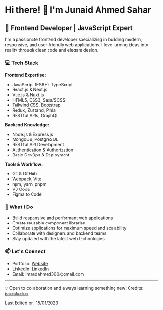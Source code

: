 # Hi there! 👋 I'm Junaid Ahmed Sahar

## 🚀 Frontend Developer | JavaScript Expert

I'm a passionate frontend developer specializing in building modern, responsive, and user-friendly web applications. I love turning ideas into reality through clean code and elegant design.

### 💻 Tech Stack

**Frontend Expertise:**
- JavaScript (ES6+), TypeScript
- React.js & Next.js
- Vue.js & Nuxt.js
- HTML5, CSS3, Sass/SCSS
- Tailwind CSS, Bootstrap
- Redux, Zustand, Pinia
- RESTful APIs, GraphQL

**Backend Knowledge:**
- Node.js & Express.js
- MongoDB, PostgreSQL
- RESTful API Development
- Authentication & Authorization
- Basic DevOps & Deployment

**Tools & Workflow:**
- Git & GitHub
- Webpack, Vite
- npm, yarn, pnpm
- VS Code
- Figma to Code

### 🌟 What I Do

- Build responsive and performant web applications
- Create reusable component libraries
- Optimize applications for maximum speed and scalability
- Collaborate with designers and backend teams
- Stay updated with the latest web technologies

### 📫 Let's Connect

- Portfolio: [Website](https://junaidsahar.netlify.app/)
- LinkedIn: [LinkedIn](https://www.linkedin.com/in/junaid-ahmed-sahar-%F0%9F%87%B5%F0%9F%87%B8-8903b3224/)
- Email: imaadahmed300@gmail.com
---

💡 Open to collaboration and always learning something new!
Credits: [junaidsahar](https://github.com/junaidsahar)

Last Edited on: 15/01/2023
